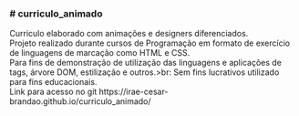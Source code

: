 <h3><b># curriculo_animado</b></h3>
Curriculo elaborado com animações e designers diferenciados. <br>
Projeto realizado durante cursos de Programação em formato de exercício de linguagens de marcação como HTML e CSS.<br>
Para fins de demonstração de utilização das linguagens e aplicações de tags, árvore DOM, estilização e outros.>br:
Sem fins lucrativos utilizado para fins educacionais.<br>
Link para acesso no git  https://irae-cesar-brandao.github.io/curriculo_animado/  <br>
